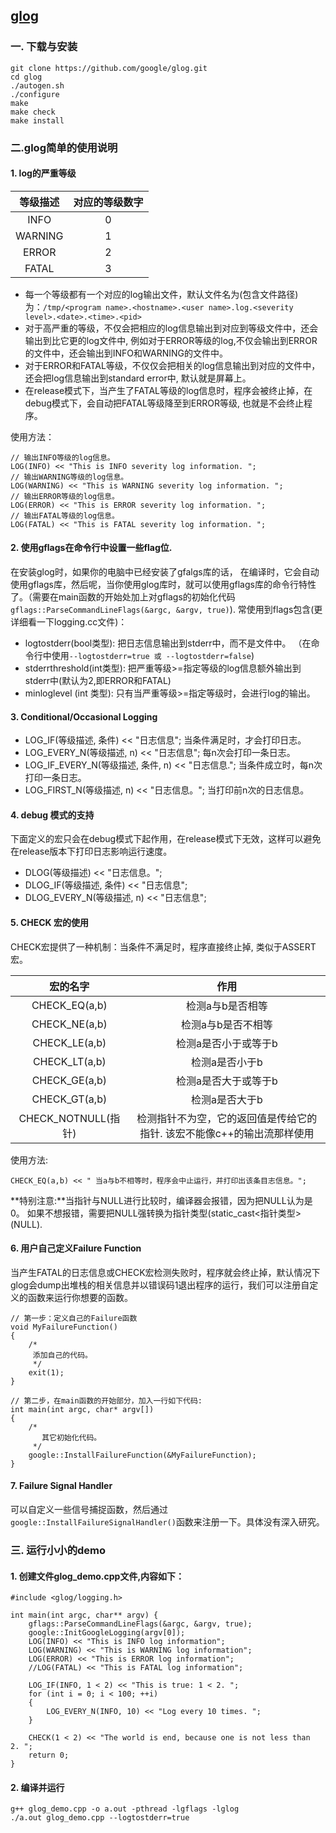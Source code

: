 ## [glog](https://github.com/google/glog)

### 一. 下载与安装
```
git clone https://github.com/google/glog.git
cd glog
./autogen.sh
./configure
make
make check
make install
```
### 二.glog简单的使用说明
#### 1. log的严重等级

|等级描述|对应的等级数字|
|:---:|:---:|
|INFO|0|
|WARNING|1|
|ERROR|2|
|FATAL|3|

- 每一个等级都有一个对应的log输出文件，默认文件名为(包含文件路径) 为：`/tmp/<program name>.<hostname>.<user name>.log.<severity level>.<date>.<time>.<pid>`
- 对于高严重的等级，不仅会把相应的log信息输出到对应到等级文件中，还会输出到比它更的log文件中, 例如对于ERROR等级的log,不仅会输出到ERROR的文件中，还会输出到INFO和WARNING的文件中。
- 对于ERROR和FATAL等级，不仅仅会把相关的log信息输出到对应的文件中，还会把log信息输出到standard error中, 默认就是屏幕上。
- 在release模式下，当产生了FATAL等级的log信息时，程序会被终止掉，在debug模式下，会自动把FATAL等级降至到ERROR等级, 也就是不会终止程序。

使用方法：
```
// 输出INFO等级的log信息。
LOG(INFO) << "This is INFO severity log information. ";
// 输出WARNING等级的log信息。
LOG(WARNING) << "This is WARNING severity log information. ";
// 输出ERROR等级的log信息。
LOG(ERROR) << "This is ERROR severity log information. ";
// 输出FATAL等级的log信息。
LOG(FATAL) << "This is FATAL severity log information. ";
```

#### 2. 使用gflags在命令行中设置一些flag位.
在安装glog时，如果你的电脑中已经安装了gfalgs库的话， 在编译时，它会自动使用gflags库，然后呢，当你使用glog库时，就可以使用gflags库的命令行特性了。（需要在main函数的开始处加上对gflags的初始化代码`gflags::ParseCommandLineFlags(&argc, &argv, true)`). 常使用到flags包含(更详细看一下logging.cc文件)： 
- logtostderr(bool类型): 把日志信息输出到stderr中，而不是文件中。 （在命令行中使用`--logtostderr=true 或 --logtostderr=false`)
- stderrthreshold(int类型): 把严重等级>=指定等级的log信息额外输出到stderr中(默认为2,即ERROR和FATAL)
- minloglevel (int 类型): 只有当严重等级>=指定等级时，会进行log的输出。 

#### 3. Conditional/Occasional Logging 
- LOG_IF(等级描述, 条件) << "日志信息";             当条件满足时，才会打印日志。
- LOG_EVERY_N(等级描述, n) << "日志信息";           每n次会打印一条日志。
- LOG_IF_EVERY_N(等级描述, 条件, n) << "日志信息."; 当条件成立时，每n次打印一条日志。
- LOG_FIRST_N(等级描述, n) << "日志信息。";         当打印前n次的日志信息。

#### 4. debug 模式的支持
下面定义的宏只会在debug模式下起作用，在release模式下无效，这样可以避免在release版本下打印日志影响运行速度。
- DLOG(等级描述) << "日志信息。";
- DLOG_IF(等级描述, 条件) << "日志信息";
- DLOG_EVERY_N(等级描述, n) << "日志信息";

#### 5. CHECK 宏的使用
CHECK宏提供了一种机制：当条件不满足时，程序直接终止掉, 类似于ASSERT宏。

|宏的名字|作用|
|:---:|:---:|
|CHECK_EQ(a,b)|检测a与b是否相等|
|CHECK_NE(a,b)|检测a与b是否不相等|
|CHECK_LE(a,b)|检测a是否小于或等于b|
|CHECK_LT(a,b)|检测a是否小于b|
|CHECK_GE(a,b)|检测a是否大于或等于b|
|CHECK_GT(a,b)|检测a是否大于b|
|CHECK_NOTNULL(指针)|检测指针不为空，它的返回值是传给它的指针. 该宏不能像c++的输出流那样使用|

使用方法:
```
CHECK_EQ(a,b) << " 当a与b不相等时，程序会中止运行，并打印出该条目志信息。";
```
**特别注意:**当指针与NULL进行比较时，编译器会报错，因为把NULL认为是0。 如果不想报错，需要把NULL强转换为指针类型(static_cast<指针类型>(NULL).

#### 6. 用户自己定义Failure Function
当产生FATAL的日志信息或CHECK宏检测失败时，程序就会终止掉，默认情况下glog会dump出堆栈的相关信息并以错误码1退出程序的运行，我们可以注册自定义的函数来运行你想要的函数。
```
// 第一步：定义自己的Failure函数
void MyFailureFunction()
{
    /*
     添加自己的代码。
     */
    exit(1);
}

// 第二步，在main函数的开始部分，加入一行如下代码:
int main(int argc, char* argv[])
{
    /*
       其它初始化代码。
     */
    google::InstallFailureFunction(&MyFailureFunction);
}
```

#### 7. Failure Signal Handler
可以自定义一些信号捕捉函数，然后通过`google::InstallFailureSignalHandler()`函数来注册一下。具体没有深入研究。

### 三. 运行小小的demo
#### 1. 创建文件glog_demo.cpp文件,内容如下：
```
#include <glog/logging.h>

int main(int argc, char** argv) {
    gflags::ParseCommandLineFlags(&argc, &argv, true);
    google::InitGoogleLogging(argv[0]);
    LOG(INFO) << "This is INFO log information";
    LOG(WARNING) << "This is WARNING log information";
    LOG(ERROR) << "This is ERROR log information";
    //LOG(FATAL) << "This is FATAL log information";

    LOG_IF(INFO, 1 < 2) << "This is true: 1 < 2. ";
    for (int i = 0; i < 100; ++i)
    {
        LOG_EVERY_N(INFO, 10) << "Log every 10 times. ";
    }

    CHECK(1 < 2) << "The world is end, because one is not less than  2. ";
    return 0;
}
```

#### 2. 编译并运行
```
g++ glog_demo.cpp -o a.out -pthread -lgflags -lglog
./a.out glog_demo.cpp --logtostderr=true
```
